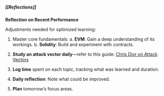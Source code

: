 ##### [[Reflections]]


**Reflection on Recent Performance**

Adjustments needed for optimized learning:

1. Master core fundamentals:
	    a. **EVM**: Gain a deep understanding of its workings.
	    b.  **Solidity**: Build and experiment with contracts.

2. **Study an attack vector daily**—refer to this guide: [Chris Dior on Attack Vectors](https://x.com/chrisdior777/status/1855231589703196744)

3. **Log time** spent on each topic, tracking what was learned and duration.

4. **Daily reflection**: Note what could be improved.

5. **Plan** tomorrow’s focus areas.